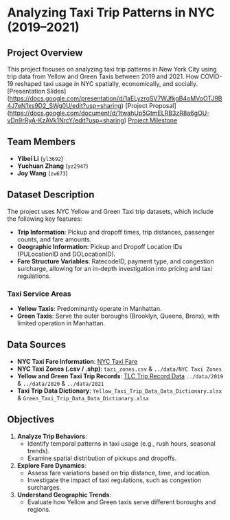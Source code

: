 # Analyzing Taxi Trip Patterns in NYC (2019–2021)

## Project Overview
This project focuses on analyzing taxi trip patterns in New York City using trip data from Yellow and Green Taxis between 2019 and 2021. How COVID-19 reshaped taxi usage in NYC spatially, economically, and socially. [Presentation Slides] (https://docs.google.com/presentation/d/1aELyzroSV7WJfkgB4oMVoOTJ9B4J7eN1xs9D2_SWg0U/edit?usp=sharing) [Project Proposal] (https://docs.google.com/document/d/1twahUp5GtmELRB3zR8a6gOU-vDn9rRyA-KzAVk1NrcY/edit?usp=sharing) [Project Milestone](https://docs.google.com/document/d/1sHUgODUegIMGREHmRuXCs1FDFKoeH3-JHuTHGHtS3Ag/edit?usp=sharing)

## Team Members
- **Yibei Li** (`yl3692`)
- **Yuchuan Zhang** (`yz2947`)
- **Joy Wang** (`zw673`)

## Dataset Description
The project uses NYC Yellow and Green Taxi trip datasets, which include the following key features:
- **Trip Information**: Pickup and dropoff times, trip distances, passenger counts, and fare amounts.
- **Geographic Information**: Pickup and Dropoff Location IDs (PULocationID and DOLocationID).
- **Fare Structure Variables**: RatecodeID, payment type, and congestion surcharge, allowing for an in-depth investigation into pricing and taxi regulations.

### Taxi Service Areas
- **Yellow Taxis**: Predominantly operate in Manhattan.
- **Green Taxis**: Serve the outer boroughs (Brooklyn, Queens, Bronx), with limited operation in Manhattan.

## Data Sources
- **NYC Taxi Fare Information**: [NYC Taxi Fare](https://www.nyc.gov/site/tlc/passengers/taxi-fare.page)
- **NYC Taxi Zones (.csv / .shp)**: `tazi_zones.csv` & `../data/NYC Taxi Zones`
- **Yellow and Green Taxi Trip Records**: [TLC Trip Record Data](https://www.nyc.gov/site/tlc/about/tlc-trip-record-data.page) `../data/2019` & `../data/2020` & `../data/2021`
- **Taxi Trip Data Dictionary**: `Yellow_Taxi_Trip_Data_Data_Dictionary.xlsx` & `Green_Taxi_Trip_Data_Data_Dictionary.xlsx`

## Objectives
1. **Analyze Trip Behaviors**:
   - Identify temporal patterns in taxi usage (e.g., rush hours, seasonal trends).
   - Examine spatial distribution of pickups and dropoffs.
2. **Explore Fare Dynamics**:
   - Assess fare variations based on trip distance, time, and location.
   - Investigate the impact of taxi regulations, such as congestion surcharges.
3. **Understand Geographic Trends**:
   - Evaluate how Yellow and Green taxis serve different boroughs and regions.
